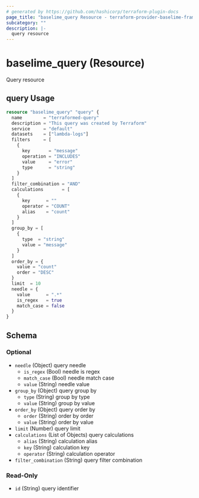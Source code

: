 ```yaml
---
# generated by https://github.com/hashicorp/terraform-plugin-docs
page_title: "baselime_query Resource - terraform-provider-baselime-framework"
subcategory: ""
description: |-
  query resource
---
```


# baselime_query (Resource)

Query resource

## query Usage

```terraform
resource "baselime_query" "query" {
  name        = "terraformed-query"
  description = "This query was created by Terraform"
  service     = "default"
  datasets    = ["lambda-logs"]
  filters     = [
    {
      key       = "message"
      operation = "INCLUDES"
      value     = "error"
      type      = "string"
    }
  ]
  filter_combination = "AND"
  calculations       = [
    {
      key      = ""
      operator = "COUNT"
      alias    = "count"
    }
  ]
  group_by = [
    {
      type  = "string"
      value = "message"
    }
  ]
  order_by = {
    value = "count"
    order = "DESC"
  }
  limit  = 10
  needle = {
    value      = ".*"
    is_regex   = true
    match_case = false
  }
}
```

<!-- schema generated by tfplugindocs -->
## Schema

### Optional

- `needle` (Object) query needle
    - `is_regex` (Bool) needle is regex
    - `match_case` (Bool) needle match case
    - `value` (String) needle value
- `group_by` (Object) query group by
    - `type` (String) group by type
    - `value` (String) group by value
- `order_by` (Object) query order by
    - `order` (String) order by order
    - `value` (String) order by value
- `limit` (Number) query limit
- `calculations` (List of Objects) query calculations
    - `alias` (String) calculation alias
    - `key` (String) calculation key
    - `operator` (String) calculation operator
- `filter_combination` (String) query filter combination

### Read-Only

- `id` (String) query identifier
